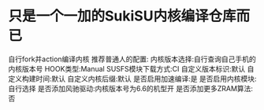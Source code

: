 # 只是一个一加的SukiSU内核编译仓库而已
自行fork并action编译内核
推荐普通人的配置:
内核版本选择:自行查询自己手机的内核版本号
HOOK类型:Manual
SUSFS模块下载方式:CI
自定义版本标识:默认
自定义构建时间:默认
自定义内核后缀:默认
是否启用加速编译:是
是否启用内核模块:自行选择
是否添加风驰驱动:内核版本号为6.6的机型开
是否添加更多ZRAM算法:否
